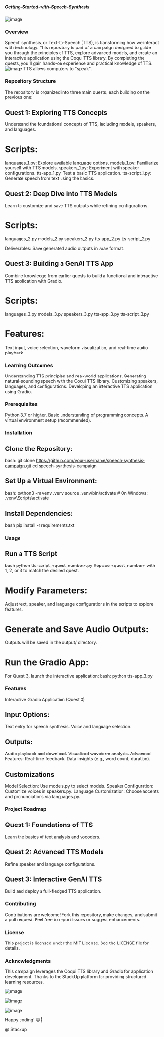 ##### Getting-Started-with-Speech-Synthesis
![image](https://github.com/user-attachments/assets/5c3b4f42-fb2d-4587-9a7d-7a0198fc9897)


### Overview
Speech synthesis, or Text-to-Speech (TTS), is transforming how we interact with technology. This repository is part of a campaign designed to guide you through the principles of TTS, explore advanced models, and create an interactive application using the Coqui TTS library. By completing the quests, you'll gain hands-on experience and practical knowledge of TTS.
![image](https://github.com/user-attachments/assets/ea2517c5-2e69-4982-8d11-0692976bc69f)
     TTS allows computers to "speak".



### Repository Structure
The repository is organized into three main quests, each building on the previous one:


## Quest 1: Exploring TTS Concepts
Understand the foundational concepts of TTS, including models, speakers, and languages.


# Scripts:
languages_1.py: Explore available language options.
models_1.py: Familiarize yourself with TTS models.
speakers_1.py: Experiment with speaker configurations.
tts-app_1.py: Test a basic TTS application.
tts-script_1.py: Generate speech from text using the basics.


## Quest 2: Deep Dive into TTS Models
Learn to customize and save TTS outputs while refining configurations.


# Scripts:
languages_2.py
models_2.py
speakers_2.py
tts-app_2.py
tts-script_2.py

Deliverables: Save generated audio outputs in .wav format.


## Quest 3: Building a GenAI TTS App
Combine knowledge from earlier quests to build a functional and interactive TTS application with Gradio.


# Scripts:
languages_3.py
models_3.py
speakers_3.py
tts-app_3.py
tts-script_3.py
# Features:
Text input, voice selection, waveform visualization, and real-time audio playback.



### Learning Outcomes

Understanding TTS principles and real-world applications.
Generating natural-sounding speech with the Coqui TTS library.
Customizing speakers, languages, and configurations.
Developing an interactive TTS application using Gradio.



### Prerequisites
Python 3.7 or higher.
Basic understanding of programming concepts.
A virtual environment setup (recommended).



### Installation
## Clone the Repository:
bash:
git clone https://github.com/your-username/speech-synthesis-campaign.git
cd speech-synthesis-campaign


## Set Up a Virtual Environment:
bash:
python3 -m venv .venv
source .venv/bin/activate   # On Windows: .venv\Scripts\activate


## Install Dependencies:
bash
pip install -r requirements.txt


### Usage
## Run a TTS Script
bash
python tts-script_<quest_number>.py
Replace <quest_number> with 1, 2, or 3 to match the desired quest.



# Modify Parameters:
Adjust text, speaker, and language configurations in the scripts to explore features.


# Generate and Save Audio Outputs:
Outputs will be saved in the output/ directory.


# Run the Gradio App:
For Quest 3, launch the interactive application:
bash:
python tts-app_3.py


### Features
Interactive Gradio Application (Quest 3)


## Input Options:
Text entry for speech synthesis.
Voice and language selection.


## Outputs:
Audio playback and download.
Visualized waveform analysis.
Advanced Features:
Real-time feedback.
Data insights (e.g., word count, duration).



## Customizations
Model Selection: Use models.py to select models.
Speaker Configuration: Customize voices in speakers.py.
Language Customization: Choose accents and pronunciations via languages.py.



### Project Roadmap
## Quest 1: Foundations of TTS
Learn the basics of text analysis and vocoders.
## Quest 2: Advanced TTS Models
Refine speaker and language configurations.
## Quest 3: Interactive GenAI TTS
Build and deploy a full-fledged TTS application.



### Contributing
Contributions are welcome! Fork this repository, make changes, and submit a pull request. Feel free to report issues or suggest enhancements.



### License
This project is licensed under the MIT License. See the LICENSE file for details.



### Acknowledgments
This campaign leverages the Coqui TTS library and Gradio for application development. Thanks to the StackUp platform for providing structured learning resources.

![image](https://github.com/user-attachments/assets/b9c45b05-a314-4afb-b13c-e33411bb666c)

![image](https://github.com/user-attachments/assets/77c59526-b166-4e3f-bf4c-508e69e45227)

![image](https://github.com/user-attachments/assets/2b818831-255e-4c0b-bcf6-5e0c4e301c84)


Happy coding! 😊🚀

@ Stackup
